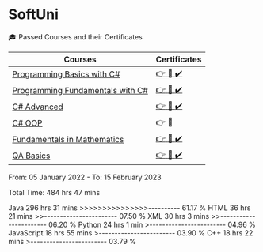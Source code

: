 # SoftUni
🎓  Passed Courses and their Certificates

| Courses  | Certificates |
| ------------- | ------------- |
| [Programming Basics with C#](https://softuni.bg/trainings/3867/programming-basics-with-csharp-september-2022) |[:point_right:  :scroll: :heavy_check_mark:](https://softuni.bg/certificates/details/116416/0de805fe) |
|[Programming Fundamentals with C#](https://softuni.bg/trainings/3605/programming-fundamentals-january-2022)|[:point_right: :scroll: :heavy_check_mark:](https://softuni.bg/certificates/details/130159/1f1f90bf)|
| [C# Advanced](https://softuni.bg/trainings/3842/csharp-advanced-september-2022)  |[:point_right: :scroll: :heavy_check_mark:](https://softuni.bg/certificates/details/141605/5e5bd0c5)
| [C# OOP](https://softuni.bg/trainings/3700/csharp-oop-june-2022)  | :point_right: :scroll:  |
| [Fundamentals in Mathematics](https://softuni.bg/certificates/details/148336/a1d8da87)  | [:point_right: :scroll: :heavy_check_mark:](https://softuni.bg/certificates/details/148336/a1d8da87) 
| [QA Basics](https://softuni.bg/trainings/3967/qa-basics-january-2023)| [:point_right: :scroll: :heavy_check_mark:](https://softuni.bg/certificates/details/155323/45a548fe) 




From: 05 January 2022 - To: 15 February 2023

Total Time: 484 hrs 47 mins

Java                  296 hrs 31 mins >>>>>>>>>>>>>>>----------   61.17 %
HTML                  36 hrs 21 mins  >>-----------------------   07.50 %
XML                   30 hrs 3 mins   >>-----------------------   06.20 %
Python                24 hrs 1 min    >------------------------   04.96 %
JavaScript            18 hrs 55 mins  >------------------------   03.90 %
C++                   18 hrs 22 mins  >------------------------   03.79 %
